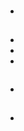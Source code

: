 # 

## 

> 



> 

> 

## 

[]()



## 

[]()[]()

> 

[]()

[]()

## 



[]()





> 

![]()







> 

## 



[]()[]()

![]()

![]()

![]()

- 

## 

- 
  
  
  
  



- 
- 



![]()

- 

## 

- []()

